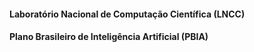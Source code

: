 #### Laboratório Nacional de Computação Científica (LNCC)

#### Plano Brasileiro de Inteligência Artificial (PBIA)

